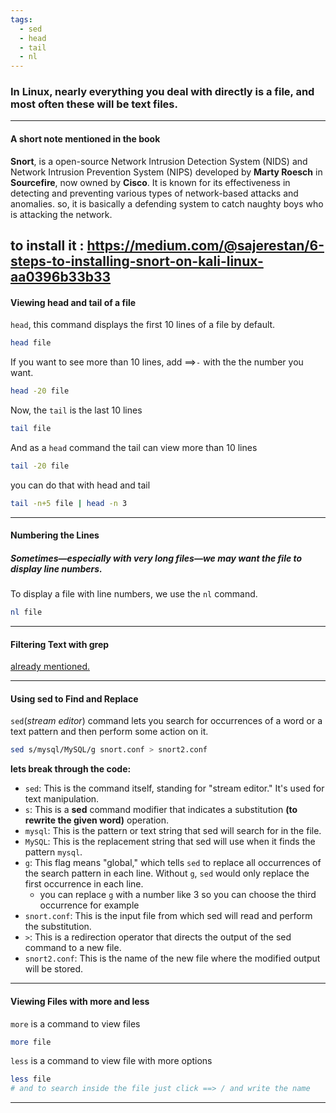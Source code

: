 ```yaml
---
tags:
  - sed
  - head
  - tail
  - nl
---
```


### In Linux, nearly everything you deal with directly is a file, and most often these will be text files.
---
#### A short note mentioned in the book

**Snort**, is a open-source Network Intrusion Detection System (NIDS) and Network Intrusion Prevention System (NIPS) developed by **Marty Roesch** in **Sourcefire**, now owned by **Cisco**. It is known for its effectiveness in detecting and preventing various types of network-based attacks and anomalies.
so, it is basically a defending system to catch naughty boys who is attacking the network.

to install it :
https://medium.com/@sajerestan/6-steps-to-installing-snort-on-kali-linux-aa0396b33b33
---
#### Viewing head and tail of a file
`head`, this command displays the first 10 lines of a file by default.
```bash
head file
```
If you want to see more than 10 lines, add ==>`-` with the the number you want.
```bash
head -20 file
```
Now, the `tail` is the last 10 lines
```bash
tail file
```
And as a `head` command the tail can view more than 10 lines
```bash
tail -20 file
```
you can do that with head and tail
```bash
tail -n+5 file | head -n 3
```

---
#### Numbering the Lines

##### Sometimes—especially with very long files—we may want the file to display line numbers. 

To display a file with line numbers, we use the `nl` command.
```bash
nl file
```

---
#### Filtering Text with grep

[already mentioned.](Basic_Commands.md)

---

#### Using sed to Find and Replace

`sed`(*stream editor*) command lets you search for occurrences of a word or a text pattern and then perform some action on it.

```bash
sed s/mysql/MySQL/g snort.conf > snort2.conf
```
**lets break through the code:**
- `sed`: This is the command itself, standing for "stream editor." It's used for text manipulation.
- `s`: This is a **sed** command modifier that indicates a substitution
  **(to rewrite the given word)** operation.
- `mysql`: This is the pattern or text string that sed will search for in the file.
- `MySQL`: This is the replacement string that sed will use when it finds the pattern `mysql`.
- `g`: This flag means "global," which tells `sed` to replace all occurrences of the search pattern in each line. Without `g`, `sed` would only replace the first occurrence in each line.
	- you can replace `g` with a number like 3 so you can choose the third occurrence for example  
- `snort.conf`: This is the input file from which sed will read and perform the substitution.
- `>`: This is a redirection operator that directs the output of the sed command to a new file.
- `snort2.conf`: This is the name of the new file where the modified output will be stored.
---
#### Viewing Files with more and less

`more` is a command to view files
```bash
more file
```

`less` is a command to view file with more options
```bash
less file
# and to search inside the file just click ==> / and write the name
```
---
